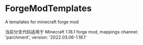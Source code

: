 # ForgeModTemplates
A templates for minecraft forge mod

当前分支代码适用于 Minecraft 1.18.1 forge mod, mappings channel: 'parchment', version: '2022.03.06-1.18.1'
